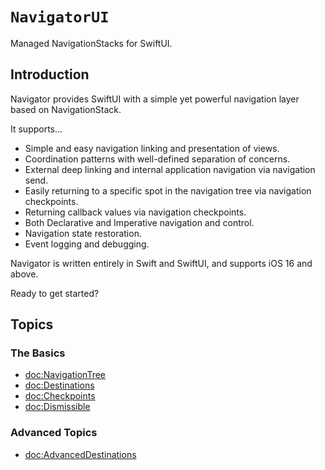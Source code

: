 # ``NavigatorUI``

Managed NavigationStacks for SwiftUI.

## Introduction

Navigator provides SwiftUI with a simple yet powerful navigation layer based on NavigationStack. 

It supports...

* Simple and easy navigation linking and presentation of views.
* Coordination patterns with well-defined separation of concerns. 
* External deep linking and internal application navigation via navigation send.
* Easily returning to a specific spot in the navigation tree via navigation checkpoints.
* Returning callback values via navigation checkpoints.
* Both Declarative and Imperative navigation and control.
* Navigation state restoration.
* Event logging and debugging.

Navigator is written entirely in Swift and SwiftUI, and supports iOS 16 and above.

Ready to get started?

## Topics

### The Basics

- <doc:NavigationTree>
- <doc:Destinations>
- <doc:Checkpoints>
- <doc:Dismissible>

### Advanced Topics

- <doc:AdvancedDestinations>
